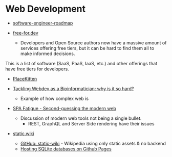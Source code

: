 Web Development
===============

* [software-engineer-roadmap](https://github.com/articat18/software-engineer-roadmap)


* [free-for.dev](https://free-for.dev/)
    * Developers and Open Source authors now have a massive amount of services offering free tiers, but it can be hard to find them all to make informed decisions.

This is a list of software (SaaS, PaaS, IaaS, etc.) and other offerings that have free tiers for developers.

* [PlaceKitten](https://placekitten.com/)

* [Tackling Webdev as a Bioinformatician: why is it so hard?](https://jessimekirk.com/blog/web_for_biofx/)
    * Example of how complex web is


* [SPA Fatigue - Second-guessing the modern web](https://macwright.com/2020/05/10/spa-fatigue.html)
    * Discussion of modern web tools not being a single bullet.
        * REST, GraphQL and Server Side rendering have their issues

* [static.wiki](http://static.wiki/)
    * [GitHub: static-wiki](https://github.com/segfall/static-wiki) - Wikipedia using only static assets & no backend
    * [Hosting SQLite databases on Github Pages](https://phiresky.netlify.app/blog/2021/hosting-sqlite-databases-on-github-pages/)
